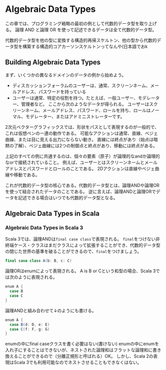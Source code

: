 # Algebraic Data Types

この章では、プログラミング戦略の最初の例として代数的データ型を取り上げる。
論理 AND と論理 OR を使って記述できるデータは全て代数的データ型。

代数的データ型を他の型に変換する構造的再帰スケルトン、他の型から代数的データ型を構築する構造的コアカーソンスケルトンってなんや(日本語でおk

## Building Algebraic Data Types

まず、いくつかの異なるドメインのデータの例から始めよう。
- ディスカッションフォーラムのユーザーは、通常、スクリーンネーム、メールアドレス、パスワードを持っている
- ユーザーは通常、特定の役割を持つ。たとえば、一般ユーザー、モデレーター、管理者など。 
ここから次のようなデータが得られる。
ユーザーはスクリーンネーム、メールアドレス、パスワード、ロールを持ち、ロールはノーマル、モデレーター、またはアドミニストレーターです。

2次元ベクターグラフィックスでは、形状をパスとして表現するのが一般的で、これは仮想ペンの一連の動作である。
可能なアクションは通常、直線、ベジェ曲線、または目に見える出力にならない動き。
直線には終点があり（始点は暗黙の了解）、ベジェ曲線には2つの制御点と終点があり、移動には終点がある。

上記のすべての例に共通するのは、個々の要素（原子）が論理的なandか論理的なorで接続されていること。 
例えば、ユーザーとはスクリーンネームとメールアドレスとパスワードとロールのことである。 
2Dアクションは直線やベジェ曲線や移動である。

これが代数的データ型の核心である。代数的データ型とは、論理ANDや論理ORを使って結合されたデータのことである。 
逆に言えば、論理ANDと論理ORでデータを記述できる場合はいつでも代数的データ型となる。

## Algebraic Data Types in Scala

### Algebraic Data Types in Scala 3

Scala 3では、論理ANDは`final case class`で表現される。
`final`をつけない非終端ケース・クラスはまだクラスによって拡張することができ、代数的データ型の閉じた世界の基準を破ることができるので、`final`をつけましょう。
```scala 3
final case class A(b: B, c: C)
```

 論理ORはenumによって表現される。 A is B or Cという和型の場合、Scala 3では次のように表現される。
```scala 3
enum A {
  case B
  case C
}
```
論理ANDと組み合わせて↓のようにも書ける。
```scala 3
enum A {
  case B(d: D, e: E)
  case C(f: F, g: G)
}
```

enumの中にfinal caseクラスを書く必要はない(書けない)
enumの中にenumを入れ子にすることはできないが、ネストされた論理和はフラットな論理和に書き換えることができるので（分離正規形と呼ばれる）OK。 
しかし、Scala 2の表現はScala 3でも利用可能なのでネストさせることもできなくはない。